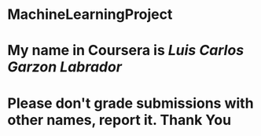 # MachineLearningProject
# My name in Coursera is *Luis Carlos Garzon Labrador*
# Please don't grade submissions with other names, report it. Thank You
